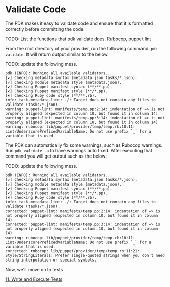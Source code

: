 # Validate Code

The PDK makes it easy to validate code and ensure that it is formatted correctly before committing the code.

TODO: List the functions that pdk validate does. Rubocop, puppet lint

From the root directory of your provider, run the following command: ```pdk validate```. It will return output similar to the below.

TODO: update the following mess.

```
pdk (INFO): Running all available validators...
[✔] Checking metadata syntax (metadata.json tasks/*.json).
[✔] Checking module metadata style (metadata.json).
[✔] Checking Puppet manifest syntax (**/**.pp).
[✔] Checking Puppet manifest style (**/*.pp).
[✖] Checking Ruby code style (**/**.rb).
info: task-metadata-lint: ./: Target does not contain any files to validate (tasks/*.json).
warning: puppet-lint: manifests/temp.pp:2:14: indentation of => is not properly aligned (expected in column 10, but found it in column 14)
warning: puppet-lint: manifests/temp.pp:3:14: indentation of => is not properly aligned (expected in column 10, but found it in column 14)
warning: rubocop: lib/puppet/provider/temp/temp.rb:10:11: Lint/UnderscorePrefixedVariableName: Do not use prefix `_` for a variable that is used.
```

The PDK can automatically fix some warnings, such as Rubocop warnings. Run ```pdk validate -a``` to have warnings auto fixed. After executing that command you will get output such as the below:

TODO: update the following mess.

```
pdk (INFO): Running all available validators...
[✔] Checking metadata syntax (metadata.json tasks/*.json).
[✔] Checking module metadata style (metadata.json).
[✔] Checking Puppet manifest syntax (**/**.pp).
[✔] Checking Puppet manifest style (**/*.pp).
[✖] Checking Ruby code style (**/**.rb).
info: task-metadata-lint: ./: Target does not contain any files to validate (tasks/*.json).
corrected: puppet-lint: manifests/temp.pp:2:14: indentation of => is not properly aligned (expected in column 10, but found it in column 14)
corrected: puppet-lint: manifests/temp.pp:3:14: indentation of => is not properly aligned (expected in column 10, but found it in column 14)
warning: rubocop: lib/puppet/provider/temp/temp.rb:10:11: Lint/UnderscorePrefixedVariableName: Do not use prefix `_` for a variable that is used.
corrected: rubocop: lib/puppet/provider/temp/temp.rb:11:21: Style/StringLiterals: Prefer single-quoted strings when you don't need string interpolation or special symbols.
```

Now, we'll move on to tests

[11. Write and Execute Tests](../11-write-and-execute-tests)
